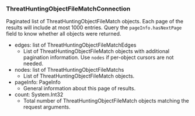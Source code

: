 ### ThreatHuntingObjectFileMatchConnection
Paginated list of ThreatHuntingObjectFileMatch objects. Each page of the results will include at most 1000 entries. Query the `pageInfo.hasNextPage` field to know whether all objects were returned.

- edges: list of ThreatHuntingObjectFileMatchEdges
  - List of ThreatHuntingObjectFileMatch objects with additional pagination information. Use `nodes` if per-object cursors are not needed.
- nodes: list of ThreatHuntingObjectFileMatchs
  - List of ThreatHuntingObjectFileMatch objects.
- pageInfo: PageInfo
  - General information about this page of results.
- count: System.Int32
  - Total number of ThreatHuntingObjectFileMatch objects matching the request arguments.
